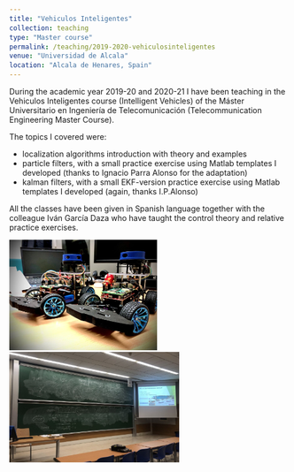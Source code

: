 ```yaml
---
title: "Vehiculos Inteligentes"
collection: teaching
type: "Master course"
permalink: /teaching/2019-2020-vehiculosinteligentes
venue: "Universidad de Alcala"
location: "Alcala de Henares, Spain"
---
```


During the academic year 2019-20 and 2020-21 I have been teaching in the Vehiculos Inteligentes course (Intelligent Vehicles) of the Máster Universitario en Ingeniería de Telecomunicación (Telecommunication Engineering Master Course). 

The topics I covered were:

* localization algorithms introduction with theory and examples 
* particle filters, with a small practice exercise using Matlab templates I developed (thanks to Ignacio Parra Alonso for the adaptation)
* kalman filters, with a small EKF-version practice exercise using Matlab templates I developed (again, thanks I.P.Alonso)

All the classes have been given in Spanish language together with the colleague Iván García Daza who have taught the control theory and relative practice exercises.

<img src='/images/vehiculosInteligentes01.jpg' height="200" alt="The little RC car we used for final practical exam">

<br>

<img src='/images/vehiculosInteligentes02.png' height="200" alt="First Class">
